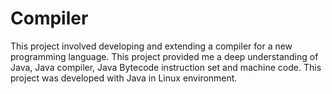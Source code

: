 # Compiler
This project involved developing and extending a compiler for a new programming language. This project provided me a deep understanding of Java, Java compiler, Java Bytecode instruction set and machine code. This project was developed with Java in Linux environment.

